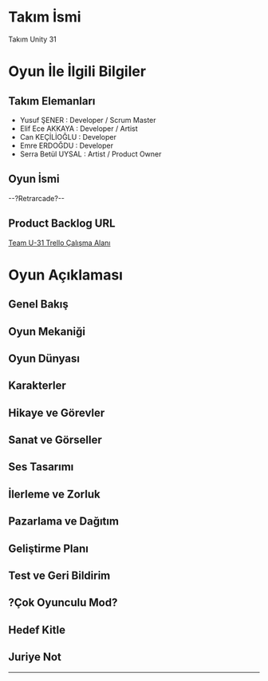# **Takım İsmi**

Takım Unity 31

# Oyun İle İlgili Bilgiler

## Takım Elemanları

- Yusuf ŞENER		: Developer / Scrum Master
- Elif Ece AKKAYA	: Developer / Artist
- Can KEÇİLİOĞLU	: Developer
- Emre ERDOĞDU		: Developer
- Serra Betül UYSAL	: Artist / Product Owner

## Oyun İsmi

--?Retrarcade?--

## Product Backlog URL

[Team U-31 Trello Çalışma Alanı](https://trello.com/w/u31calismaalani)

# Oyun Açıklaması

## Genel Bakış

## Oyun Mekaniği

## Oyun Dünyası

## Karakterler

## Hikaye ve Görevler

## Sanat ve Görseller

## Ses Tasarımı

## İlerleme ve Zorluk

## Pazarlama ve Dağıtım

## Geliştirme Planı

## Test ve Geri Bildirim

## ?Çok Oyunculu Mod?

## Hedef Kitle

## Juriye Not

---
